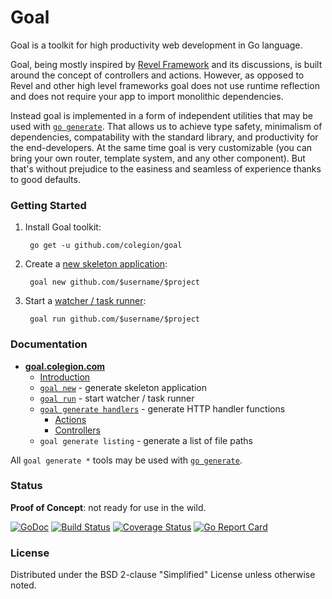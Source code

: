 # Goal
Goal is a toolkit for high productivity web development in Go language.

Goal, being mostly inspired by [Revel Framework](https://github.com/revel/revel)
and its discussions, is built around the concept of
controllers and actions.
However, as opposed to Revel and other high level frameworks goal does not use runtime
reflection and does not require your app to import monolithic dependencies.

Instead goal is implemented in a form of independent utilities that
may be used with [`go generate`](https://blog.golang.org/generate).
That allows us to achieve type safety, minimalism of dependencies,
compatability with the standard library, and productivity for the end-developers.
At the same time goal is very customizable (you can bring your own router, template system,
and any other component). But that's without prejudice to the easiness and seamless of experience
thanks to good defaults.

### Getting Started

1. Install Goal toolkit:

        go get -u github.com/colegion/goal

2. Create a [new skeleton application](https://goal.colegion.com/manual/new/index.html):

        goal new github.com/$username/$project

3. Start a [watcher / task runner](https://goal.colegion.com/manual/run/index.html):

        goal run github.com/$username/$project

### Documentation

* **[goal.colegion.com](https://goal.colegion.com)**
  * [Introduction](https://goal.colegion.com/manual/index.html)
  * [`goal new`](https://goal.colegion.com/manual/new/index.html) - generate skeleton application
  * [`goal run`](https://goal.colegion.com/manual/run/index.html) - start watcher / task runner
  * [`goal generate handlers`](https://goal.colegion.com/manual/handlers/index.html) - generate HTTP handler functions
    * [Actions](https://goal.colegion.com/manual/handlers/actions.html)
    * [Controllers](https://goal.colegion.com/manual/handlers/controllers.html)
  * `goal generate listing` - generate a list of file paths

All `goal generate *` tools may be used with [`go generate`](https://blog.golang.org/generate).

### Status

**Proof of Concept**: not ready for use in the wild.

[![GoDoc](https://godoc.org/github.com/colegion/goal?status.svg)](https://godoc.org/github.com/colegion/goal)
[![Build Status](https://travis-ci.org/colegion/goal.svg?branch=master)](https://travis-ci.org/colegion/goal)
[![Coverage Status](https://coveralls.io/repos/colegion/goal/badge.svg?branch=master)](https://coveralls.io/r/colegion/goal?branch=master)
[![Go Report Card](http://goreportcard.com/badge/colegion/goal?t=3)](http:/goreportcard.com/report/colegion/goal)

### License
Distributed under the BSD 2-clause "Simplified" License unless otherwise noted.
